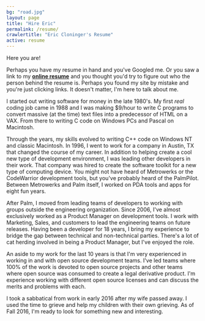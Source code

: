 ```yaml
---
bg: "road.jpg"
layout: page
title: "Hire Eric"
permalink: /resume/
crawlertitle: "Eric Cloninger's Resume"
active: resume
---
```


Here you are! 

Perhaps you have my resume in hand and you've Googled me. Or you saw a link
to my **[online resume](http://portfolio.ericcloninger.com)** and you thought you'd try to 
figure out who the person behind the resume is. Perhaps you found my site by mistake and
you're just clicking links. It doesn't matter, I'm here to talk about me.

I started out writing software for money in the late 1980's. My first *real* coding job
came in 1988 and I was making $9/hour to write C programs to convert massive (at the time) text
files into a predecessor of HTML on a VAX.  From there to writing C code on Windows PCs and
Pascal on Macintosh.

Through the years, my skills evolved to writing C++ code on Windows NT and classic Macintosh.
In 1996, I went to work for a company in Austin, TX that changed the course of my career.
In addition to helping create a cool new type of development environment, I was leading
other developers in their work. That company was hired to create the software toolkit for 
a new type of computing device. You might not have heard of Metrowerks or the CodeWarrior 
development tools, but you've probably heard of the PalmPilot. Between Metrowerks and Palm 
itself, I worked on PDA tools and apps for eight fun years.

After Palm, I moved from leading teams of developers to working with groups outside the
engineering organization. Since 2006, I've almost exclusively worked as a Product Manager
on development tools. I work with Marketing, Sales, and customers to lead the engineering
teams on future releases. Having been a developer for 18 years, I bring my experience to
bridge the gap between technical and non-technical parties. There's a lot of cat herding 
involved in being a Product Manager, but I've enjoyed the role.

An aside to my work for the last 10 years is that I'm very experienced in working in and
with open source development teams. I've led teams where 100% of the work is devoted to
open source projects and other teams where open source was consumed to create a legal
derivative product. I'm experience working with different open source licenses and can
discuss the merits and problems with each.

I took a sabbatical from work in early 2016 after my wife passed away. I used the time to grieve
and help my children with their own grieving. As of Fall 2016, I'm ready to look for something
new and interesting.